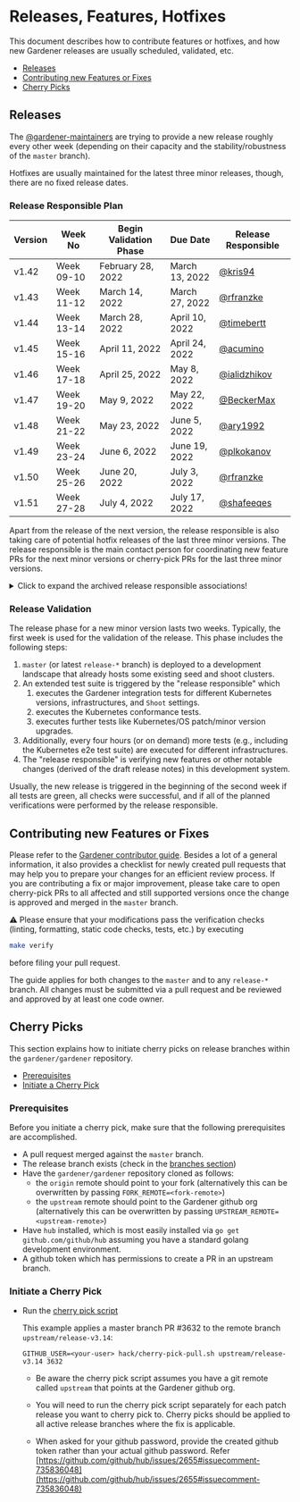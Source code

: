 # Releases, Features, Hotfixes

This document describes how to contribute features or hotfixes, and how new Gardener releases are usually scheduled, validated, etc.

- [Releases](#releases)
- [Contributing new Features or Fixes](#contributing-new-features-or-fixes)
- [Cherry Picks](#cherry-picks)

## Releases

The [@gardener-maintainers](https://github.com/orgs/gardener/teams/gardener-maintainers) are trying to provide a new release roughly every other week (depending on their capacity and the stability/robustness of the `master` branch).

Hotfixes are usually maintained for the latest three minor releases, though, there are no fixed release dates.

### Release Responsible Plan

Version | Week No     | Begin Validation Phase | Due Date           | Release Responsible |
------- | ----------- | ---------------------- | -------------------| ------------------- |
v1.42   | Week 09-10  | February 28, 2022      | March 13, 2022     | [@kris94](https://github.com/kris94)           |
v1.43   | Week 11-12  | March 14, 2022         | March 27, 2022     | [@rfranzke](https://github.com/rfranzke)       |
v1.44   | Week 13-14  | March 28, 2022         | April 10, 2022     | [@timebertt](https://github.com/timebertt)     |
v1.45   | Week 15-16  | April 11, 2022         | April 24, 2022     | [@acumino](https://github.com/acumino)         |
v1.46   | Week 17-18  | April 25, 2022         | May 8, 2022        | [@ialidzhikov](https://github.com/ialidzhikov) |
v1.47   | Week 19-20  | May 9, 2022            | May 22, 2022       | [@BeckerMax](https://github.com/BeckerMax)     |
v1.48   | Week 21-22  | May 23, 2022           | June 5, 2022       | [@ary1992](https://github.com/ary1992)         |
v1.49   | Week 23-24  | June 6, 2022           | June 19, 2022      | [@plkokanov](https://github.com/plkokanov)     |
v1.50   | Week 25-26  | June 20, 2022          | July 3, 2022       | [@rfranzke](https://github.com/rfranzke)       |
v1.51   | Week 27-28  | July 4, 2022           | July 17, 2022      | [@shafeeqes](https://github.com/shafeeqes)     |

Apart from the release of the next version, the release responsible is also taking care of potential hotfix releases of the last three minor versions.
The release responsible is the main contact person for coordinating new feature PRs for the next minor versions or cherry-pick PRs for the last three minor versions.

<details>
  <summary>Click to expand the archived release responsible associations!</summary>

  Version | Week No     | Begin Validation Phase | Due Date           | Release Responsible |
  ------- | ----------- | ---------------------- | -------------------| ------------------- |
  v1.17   | Week 07-08  | February 15, 2021      | February 28, 2021  | [@rfranzke](https://github.com/rfranzke)           |
  v1.18   | Week 09-10  | March 1, 2021          | March 14, 2021     | [@danielfoehrKn](https://github.com/danielfoehrKn) |
  v1.19   | Week 11-12  | March 15, 2021         | March 28, 2021     | [@timebertt](https://github.com/timebertt)         |
  v1.20   | Week 13-14  | March 29, 2021         | April 11, 2021     | [@vpnachev](https://github.com/vpnachev)           |
  v1.21   | Week 15-16  | April 12, 2021         | April 25, 2021     | [@timuthy](https://github.com/timuthy)             |
  v1.22   | Week 17-18  | April 26, 2021         | May 9, 2021        | [@BeckerMax](https://github.com/BeckerMax)         |
  v1.23   | Week 19-20  | May 10, 2021           | May 23, 2021       | [@ialidzhikov](https://github.com/ialidzhikov)     |
  v1.24   | Week 21-22  | May 24, 2021           | June 5, 2021       | [@stoyanr](https://github.com/stoyanr)             |
  v1.25   | Week 23-24  | June 7, 2021           | June 20, 2021      | [@rfranzke](https://github.com/rfranzke)           |
  v1.26   | Week 25-26  | June 21, 2021          | July 4, 2021       | [@danielfoehrKn](https://github.com/danielfoehrKn) |
  v1.27   | Week 27-28  | July 5, 2021           | July 18, 2021      | [@timebertt](https://github.com/timebertt)         |
  v1.28   | Week 29-30  | July 19, 2021          | August 1, 2021     | [@ialidzhikov](https://github.com/ialidzhikov)     |
  v1.29   | Week 31-32  | August 2, 2021         | August 15, 2021    | [@timuthy](https://github.com/timuthy)             |
  v1.30   | Week 33-34  | August 16, 2021        | August 29, 2021    | [@BeckerMax](https://github.com/BeckerMax)         |
  v1.31   | Week 35-36  | August 30, 2021        | September 12, 2021 | [@stoyanr](https://github.com/stoyanr)             |
  v1.32   | Week 37-38  | September 13, 2021     | September 26, 2021 | [@vpnachev](https://github.com/vpnachev)           |
  v1.33   | Week 39-40  | September 27, 2021     | October 10, 2021   | [@voelzmo](https://github.com/voelzmo)             |
  v1.34   | Week 41-42  | October 11, 2021       | October 24, 2021   | [@plkokanov](https://github.com/plkokanov)         |
  v1.35   | Week 43-44  | October 25, 2021       | November 7, 2021   | [@kris94](https://github.com/kris94)               |
  v1.36   | Week 45-46  | November 8, 2021       | November 21, 2021  | [@timebertt](https://github.com/timebertt)         |
  v1.37   | Week 47-48  | November 22, 2021      | December 5, 2021   | [@danielfoehrKn](https://github.com/danielfoehrKn) |
  v1.38   | Week 49-50  | December 6, 2021       | December 19, 2021  | [@rfranzke](https://github.com/rfranzke)           |
  v1.39   | Week 01-04  | January 3, 2022        | January 30, 2022   | [@ialidzhikov](https://github.com/ialidzhikov), [@timuthy](https://github.com/timuthy) |
  v1.40   | Week 05-06  | January 31, 2022       | February 13, 2022  | [@BeckerMax](https://github.com/BeckerMax)         |
  v1.41   | Week 07-08  | February 14, 2022      | February 27, 2022  | [@plkokanov](https://github.com/plkokanov)         |
</details>

### Release Validation

The release phase for a new minor version lasts two weeks.
Typically, the first week is used for the validation of the release.
This phase includes the following steps:

1. `master` (or latest `release-*` branch) is deployed to a development landscape that already hosts some existing seed and shoot clusters.
1. An extended test suite is triggered by the "release responsible" which
   1. executes the Gardener integration tests for different Kubernetes versions, infrastructures, and `Shoot` settings.
   1. executes the Kubernetes conformance tests.
   1. executes further tests like Kubernetes/OS patch/minor version upgrades.
1. Additionally, every four hours (or on demand) more tests (e.g., including the Kubernetes e2e test suite) are executed for different infrastructures.
1. The "release responsible" is verifying new features or other notable changes (derived of the draft release notes) in this development system.

Usually, the new release is triggered in the beginning of the second week if all tests are green, all checks were successful, and if all of the planned verifications were performed by the release responsible.

## Contributing new Features or Fixes

Please refer to the [Gardener contributor guide](https://gardener.cloud/docs/contribute/).
Besides a lot of a general information, it also provides a checklist for newly created pull requests that may help you to prepare your changes for an efficient review process.
If you are contributing a fix or major improvement, please take care to open cherry-pick PRs to all affected and still supported versions once the change is approved and merged in the `master` branch.

:warning: Please ensure that your modifications pass the verification checks (linting, formatting, static code checks, tests, etc.) by executing

```bash
make verify
```

before filing your pull request.

The guide applies for both changes to the `master` and to any `release-*` branch.
All changes must be submitted via a pull request and be reviewed and approved by at least one code owner.

## Cherry Picks

This section explains how to initiate cherry picks on release branches within the `gardener/gardener` repository.

- [Prerequisites](#prerequisites)
- [Initiate a Cherry Pick](#initiate-a-cherry-pick)

### Prerequisites

Before you initiate a cherry pick, make sure that the following prerequisites are accomplished.

- A pull request merged against the `master` branch.
- The release branch exists (check in the [branches section](https://github.com/gardener/gardener/branches))
- Have the `gardener/gardener` repository cloned as follows:
  - the `origin` remote should point to your fork (alternatively this can be overwritten by passing `FORK_REMOTE=<fork-remote>`)
  - the `upstream` remote should point to the Gardener github org (alternatively this can be overwritten by passing `UPSTREAM_REMOTE=<upstream-remote>`)
- Have `hub` installed, which is most easily installed via
  `go get github.com/github/hub` assuming you have a standard golang
  development environment.
- A github token which has permissions to create a PR in an upstream branch.

### Initiate a Cherry Pick

- Run the [cherry pick script][cherry-pick-script]

  This example applies a master branch PR #3632 to the remote branch
  `upstream/release-v3.14`:

  ```shell
  GITHUB_USER=<your-user> hack/cherry-pick-pull.sh upstream/release-v3.14 3632
  ```

  - Be aware the cherry pick script assumes you have a git remote called
    `upstream` that points at the Gardener github org.

  - You will need to run the cherry pick script separately for each patch
    release you want to cherry pick to. Cherry picks should be applied to all
    active release branches where the fix is applicable.

  - When asked for your github password, provide the created github token
    rather than your actual github password.
    Refer [https://github.com/github/hub/issues/2655#issuecomment-735836048](https://github.com/github/hub/issues/2655#issuecomment-735836048)

[cherry-pick-script]: https://github.com/gardener/gardener/blob/master/hack/cherry-pick-pull.sh

